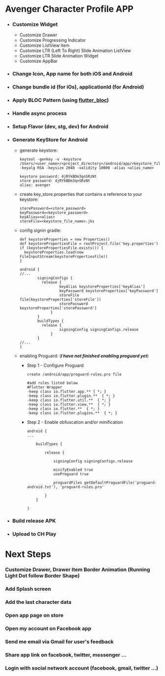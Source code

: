 # Avenger Character Profile APP



- ### Customize Widget

  - Customize Drawer
  - Customize Progressing Indicator
  - Customize ListView item
  - Customize LTR (Left To Right) Slide Animation ListView
  - Customize LTR Slide Animation Widget
  - Customize AppBar
 
- ### Change Icon, App name for both iOS and Android
- ### Change bundle id (for iOs), applicationId (for Android)
- ### Apply BLOC Pattern (using [flutter_bloc](https://pub.dev/packages/flutter_bloc))
- ### Handle async process
- ### Setup Flavor (dev, stg, dev) for Android
- ### Generate KeyStore for Android

  - generate keystore:
  
	  ```
	  keytool -genkey -v -keystore /Users/<user_name>/<project_directory>/android/app/<keystore_file_name>.jks -keyalg RSA -keysize 2048 -validity 10000 -alias <alias_name>
	  
	  keystore password: 4jRYkBDm3qnSRzNt
	  store password: 4jRYkBDm3qnSRzNt
	  alias: avenger
	  ```
	  
  - create key_store.properties that contains a reference to your keystore:
	  
	  ```
	  storePassword=<store_password>
	  keyPassword=<keystore_password>
	  keyAlias=<alias>
	  storeFile=<keystore_file_name>.jks
	  ```
	  
  - config signin gradle:
  
	  ```
	  def keystoreProperties = new Properties()
	  def keystorePropertiesFile = rootProject.file('key.properties')
	  if (keystorePropertiesFile.exists()) {
	  	keystoreProperties.load(new FileInputStream(keystorePropertiesFile))
	  }
	  
	  android {
	  //...
			  signingConfigs {
			  	release {
		        		keyAlias keystoreProperties['keyAlias']
		        		keyPassword keystoreProperties['keyPassword']
		        		storeFile file(keystoreProperties['storeFile'])
				       	storePassword keystoreProperties['storePassword']
		    		}
		      }
			  buildTypes {
			  	release {
			       		signingConfig signingConfigs.release
			    	}
			  }
	  //...
	  }
	  ```
	  
  - enabling Proguard: (***I have not finished enabling proguard yet***)
  
  	- Step 1 - Configure Proguard
	  
		```
		create /android/app/proguard-rules.pro file

		#add rules listed below
		#Flutter Wrapper
		-keep class io.flutter.app.** { *; }
		-keep class io.flutter.plugin.**  { *; }
		-keep class io.flutter.util.**  { *; }
		-keep class io.flutter.view.**  { *; }
		-keep class io.flutter.**  { *; }
		-keep class io.flutter.plugins.**  { *; }

		```
  	- Step 2 - Enable obfuscation and/or minification
		
		```
		android {
		...
		
		    buildTypes {

				release {
	
				    signingConfig signingConfigs.release
	
				    minifyEnabled true
				    useProguard true
	
				    proguardFiles getDefaultProguardFile('proguard-android.txt'), 'proguard-rules.pro'
	
				}
		    }

		}
		```
		
- ### Build release APK
- ### Upload to CH Play

# Next Steps

### Customize Drawer, Drawer Item Border Animation (Running Light Dot follow Border Shape) 
### Add Splash screen
### Add the last character data
### Open app page on store
### Open my account on Facebook app
### Send me email via Gmail for user's feedback
### Share app link on facebook, twitter, messenger ...
### Login with social network account (facebook, gmail, twitter ...)


